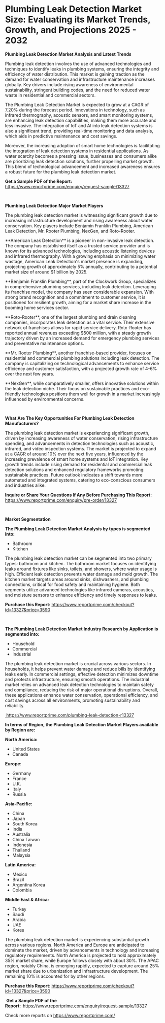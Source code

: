 <p><h1>Plumbing Leak Detection Market Size: Evaluating its Market Trends, Growth, and Projections 2025 - 2032</h1></p><p><strong>Plumbing Leak Detection Market Analysis and Latest Trends</strong></p>
<p><p>Plumbing leak detection involves the use of advanced technologies and techniques to identify leaks in plumbing systems, ensuring the integrity and efficiency of water distribution. This market is gaining traction as the demand for water conservation and infrastructure maintenance increases globally. Key drivers include rising awareness of environmental sustainability, stringent building codes, and the need for reduced water waste in residential and commercial sectors.</p><p>The Plumbing Leak Detection Market is expected to grow at a CAGR of 7.20% during the forecast period. Innovations in technology, such as infrared thermography, acoustic sensors, and smart monitoring systems, are enhancing leak detection capabilities, making them more accurate and less invasive. The integration of IoT and AI into leak detection systems is also a significant trend, providing real-time monitoring and data analysis, which aids in predictive maintenance and cost savings.</p><p>Moreover, the increasing adoption of smart home technologies is facilitating the integration of leak detection systems in residential applications. As water scarcity becomes a pressing issue, businesses and consumers alike are prioritizing leak detection solutions, further propelling market growth. This blend of technological advancement and increased awareness ensures a robust future for the plumbing leak detection market.</p></p>
<p><strong>Get a Sample PDF of the Report:&nbsp;</strong> <a href="https://www.reportprime.com/enquiry/request-sample/13327?utm_campaign=3543&utm_medium=2&utm_source=Github&utm_content=ia&utm_term=20032025&utm_id=plumbing-leak-detection">https://www.reportprime.com/enquiry/request-sample/13327</a></p>
<p>&nbsp;</p>
<p><strong>Plumbing Leak Detection Major Market Players</strong></p>
<p><p>The plumbing leak detection market is witnessing significant growth due to increasing infrastructure development and rising awareness about water conservation. Key players include Benjamin Franklin Plumbing, American Leak Detection, Mr. Rooter Plumbing, NexGen, and Roto-Rooter.</p><p>**American Leak Detection** is a pioneer in non-invasive leak detection. The company has established itself as a trusted service provider and is known for its advanced technologies, including acoustic listening devices and infrared thermography. With a growing emphasis on minimizing water wastage, American Leak Detection's market presence is expanding, projecting growth of approximately 5% annually, contributing to a potential market size of around $1 billion by 2025.</p><p>**Benjamin Franklin Plumbing**, part of the Clockwork Group, specializes in comprehensive plumbing services, including leak detection. Leveraging its franchise model, the company has seen considerable expansion. With strong brand recognition and a commitment to customer service, it is positioned for resilient growth, aiming for a market share increase in the booming home services sector.</p><p>**Roto-Rooter**, one of the largest plumbing and drain cleaning companies, incorporates leak detection as a vital service. Their extensive network of franchises allows for rapid service delivery. Roto-Rooter has reported annual revenues exceeding $500 million, with a steady growth trajectory driven by an increased demand for emergency plumbing services and preventative maintenance options.</p><p>**Mr. Rooter Plumbing**, another franchise-based provider, focuses on residential and commercial plumbing solutions including leak detection. The company is capitalizing on technological advancements to enhance service efficiency and customer satisfaction, with a projected growth rate of 4-6% over the next few years.</p><p>**NexGen**, while comparatively smaller, offers innovative solutions within the leak detection niche. Their focus on sustainable practices and eco-friendly technologies positions them well for growth in a market increasingly influenced by environmental concerns.</p></p>
<p>&nbsp;</p>
<p><strong>What Are The Key Opportunities For Plumbing Leak Detection Manufacturers?</strong></p>
<p><p>The plumbing leak detection market is experiencing significant growth, driven by increasing awareness of water conservation, rising infrastructure spending, and advancements in detection technologies such as acoustic, infrared, and video inspection systems. The market is projected to expand at a CAGR of around 10% over the next five years, influenced by the increasing prevalence of smart home systems and IoT integration. Key growth trends include rising demand for residential and commercial leak detection solutions and enhanced regulatory frameworks promoting sustainable practices. Future outlook indicates a shift towards more automated and integrated systems, catering to eco-conscious consumers and industries alike.</p></p>
<p><strong>Inquire or Share Your Questions If Any Before Purchasing This Report:</strong> <a href="https://www.reportprime.com/enquiry/pre-order/13327?utm_campaign=3543&utm_medium=2&utm_source=Github&utm_content=ia&utm_term=20032025&utm_id=plumbing-leak-detection">https://www.reportprime.com/enquiry/pre-order/13327</a></p>
<p>&nbsp;</p>
<p><strong>Market Segmentation</strong></p>
<p><strong>The Plumbing Leak Detection Market Analysis by types is segmented into:</strong></p>
<p><ul><li>Bathroom</li><li>Kitchen</li></ul></p>
<p><p>The plumbing leak detection market can be segmented into two primary types: bathroom and kitchen. The bathroom market focuses on identifying leaks around fixtures like sinks, toilets, and showers, where water usage is high. Efficient leak detection prevents water damage and mold growth. The kitchen market targets areas around sinks, dishwashers, and plumbing connections, critical for food safety and maintaining hygiene. Both segments utilize advanced technologies like infrared cameras, acoustics, and moisture sensors to enhance efficiency and timely responses to leaks.</p></p>
<p><strong>Purchase this Report:&nbsp;</strong><a href="https://www.reportprime.com/checkout?id=13327&price=3590&utm_campaign=3543&utm_medium=2&utm_source=Github&utm_content=ia&utm_term=20032025&utm_id=plumbing-leak-detection">https://www.reportprime.com/checkout?id=13327&price=3590</a></p>
<p>&nbsp;</p>
<p><strong>The Plumbing Leak Detection Market Industry Research by Application is segmented into:</strong></p>
<p><ul><li>Household</li><li>Commercial</li><li>Industrial</li></ul></p>
<p><p>The plumbing leak detection market is crucial across various sectors. In households, it helps prevent water damage and reduce bills by identifying leaks early. In commercial settings, effective detection minimizes downtime and protects infrastructure, ensuring smooth operations. The industrial market relies on advanced leak detection technologies to maintain safety and compliance, reducing the risk of major operational disruptions. Overall, these applications enhance water conservation, operational efficiency, and cost savings across all environments, promoting sustainability and reliability.</p></p>
<p><a href="https://www.reportprime.com/plumbing-leak-detection-r13327?utm_campaign=3543&utm_medium=2&utm_source=Github&utm_content=ia&utm_term=20032025&utm_id=plumbing-leak-detection">&nbsp;https://www.reportprime.com/plumbing-leak-detection-r13327</a></p>
<p><strong>In terms of Region, the Plumbing Leak Detection Market Players available by Region are:</strong></p>
<p>
    <p> <strong> North America: </strong>
        <ul>
            <li>United States</li>
            <li>Canada</li>
        </ul>
        </p> 
    <p> <strong> Europe: </strong>
        <ul>
            <li>Germany</li>
            <li>France</li>
            <li>U.K.</li>
            <li>Italy</li>
            <li>Russia</li>
        </ul>
        </p> 
    <p> <strong> Asia-Pacific: </strong>
        <ul>
            <li>China</li>
            <li>Japan</li>
            <li>South Korea</li>
            <li>India</li>
            <li>Australia</li>
            <li>China Taiwan</li>
            <li>Indonesia</li>
            <li>Thailand</li>
            <li>Malaysia</li>
        </ul>
        </p> 
    <p> <strong> Latin America: </strong>
        <ul>
            <li>Mexico</li>
            <li>Brazil</li>
            <li>Argentina Korea</li>
            <li>Colombia</li>
        </ul>
        </p> 
    <p> <strong> Middle East & Africa: </strong>
        <ul>
            <li>Turkey</li>
            <li>Saudi</li>
            <li>Arabia</li>
            <li>UAE</li>
            <li>Korea</li>
        </ul>
    </p>
    </p>
<p><p>The plumbing leak detection market is experiencing substantial growth across various regions. North America and Europe are anticipated to dominate the market, driven by advancements in technology and increasing regulatory requirements. North America is projected to hold approximately 35% market share, while Europe follows closely with about 30%. The APAC region, notably China, is emerging rapidly, expected to capture around 25% market share due to urbanization and infrastructure development. The remaining 10% is accounted for by other regions.</p></p>
<p><strong>Purchase this Report: </strong><a href="https://www.reportprime.com/checkout?id=13327&price=3590&utm_campaign=3543&utm_medium=2&utm_source=Github&utm_content=ia&utm_term=20032025&utm_id=plumbing-leak-detection">https://www.reportprime.com/checkout?id=13327&price=3590</a></p>
<p>&nbsp;<strong>Get a Sample PDF of the Report:&nbsp;&nbsp;</strong><a href="https://www.reportprime.com/enquiry/request-sample/13327?utm_campaign=3543&utm_medium=2&utm_source=Github&utm_content=ia&utm_term=20032025&utm_id=plumbing-leak-detection">https://www.reportprime.com/enquiry/request-sample/13327</a></p>
<p><strong></strong></p>
<p>Check more reports on <a href="https://www.reportprime.com/?utm_campaign=3543&utm_medium=2&utm_source=Github&utm_content=ia&utm_term=20032025&utm_id=plumbing-leak-detection">https://www.reportprime.com/</a></p>